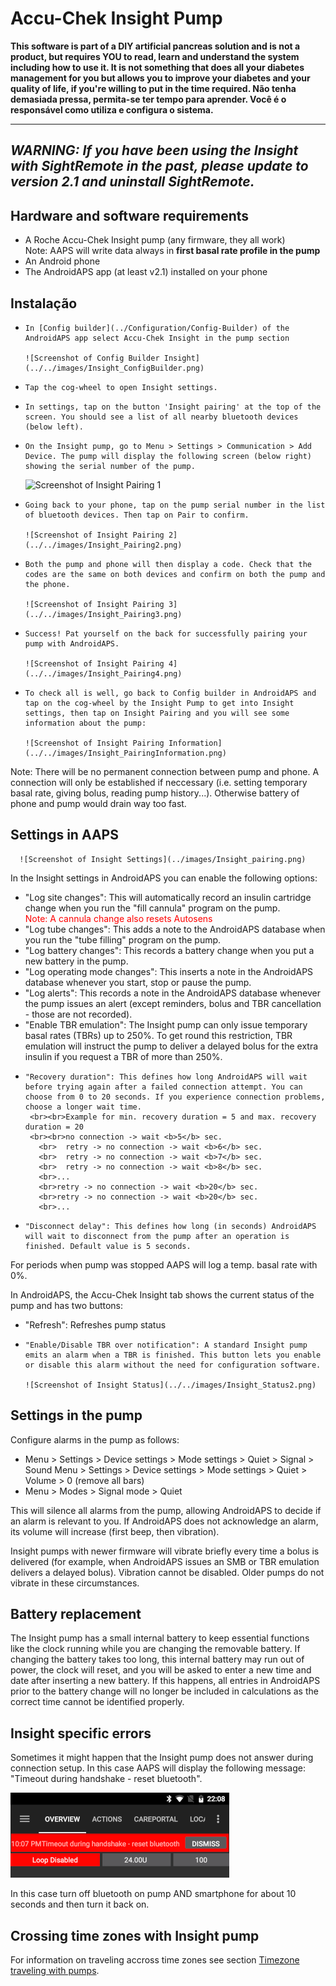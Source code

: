 # Accu-Chek Insight Pump

**This software is part of a DIY artificial pancreas solution and is not a product, but requires YOU to read, learn and understand the system including how to use it. It is not something that does all your diabetes management for you but allows you to improve your diabetes and your quality of life, if you're willing to put in the time required. Não tenha demasiada pressa, permita-se ter tempo para aprender. Você é o responsável como utiliza e configura o sistema.**

* * *

## ***WARNING:** If you have been using the Insight with **SightRemote** in the past, please **update to version 2.1** and **uninstall SightRemote**.*

## Hardware and software requirements

- A Roche Accu-Chek Insight pump (any firmware, they all work) <br /> Note: AAPS will write data always in **first basal rate profile in the pump**
- An Android phone
- The AndroidAPS app (at least v2.1) installed on your phone

## Instalação

-     In [Config builder](../Configuration/Config-Builder) of the AndroidAPS app select Accu-Chek Insight in the pump section
     
      ![Screenshot of Config Builder Insight](../../images/Insight_ConfigBuilder.png)
     

-     Tap the cog-wheel to open Insight settings.
     

-     In settings, tap on the button 'Insight pairing' at the top of the screen. You should see a list of all nearby bluetooth devices (below left).
     
 
 -     On the Insight pump, go to Menu > Settings > Communication > Add Device. The pump will display the following screen (below right) showing the serial number of the pump.
      
      ![Screenshot of Insight Pairing 1](../../images/Insight_Pairing1.png)
      

-     Going back to your phone, tap on the pump serial number in the list of bluetooth devices. Then tap on Pair to confirm. 
     
      ![Screenshot of Insight Pairing 2](../../images/Insight_Pairing2.png)
     

-     Both the pump and phone will then display a code. Check that the codes are the same on both devices and confirm on both the pump and the phone.
     
      ![Screenshot of Insight Pairing 3](../../images/Insight_Pairing3.png)
     

-     Success! Pat yourself on the back for successfully pairing your pump with AndroidAPS.
     
      ![Screenshot of Insight Pairing 4](../../images/Insight_Pairing4.png)
     

-     To check all is well, go back to Config builder in AndroidAPS and tap on the cog-wheel by the Insight Pump to get into Insight settings, then tap on Insight Pairing and you will see some information about the pump:
     
      ![Screenshot of Insight Pairing Information](../../images/Insight_PairingInformation.png)
     

Note: There will be no permanent connection between pump and phone. A connection will only be established if neccessary (i.e. setting temporary basal rate, giving bolus, reading pump history...). Otherwise battery of phone and pump would drain way too fast.

## Settings in AAPS

      ![Screenshot of Insight Settings](../images/Insight_pairing.png)
    

In the Insight settings in AndroidAPS you can enable the following options:

- "Log site changes": This will automatically record an insulin cartridge change when you run the "fill cannula" program on the pump.  
 <font color="red">Note: A cannula change also resets Autosens</b></font>
- "Log tube changes": This adds a note to the AndroidAPS database when you run the "tube filling" program on the pump.
- "Log battery changes": This records a battery change when you put a new battery in the pump.
- "Log operating mode changes": This inserts a note in the AndroidAPS database whenever you start, stop or pause the pump.
- "Log alerts": This records a note in the AndroidAPS database whenever the pump issues an alert (except reminders, bolus and TBR cancellation - those are not recorded).
- "Enable TBR emulation": The Insight pump can only issue temporary basal rates (TBRs) up to 250%. To get round this restriction, TBR emulation will instruct the pump to deliver a delayed bolus for the extra insulin if you request a TBR of more than 250%.
-     "Recovery duration": This defines how long AndroidAPS will wait before trying again after a failed connection attempt. You can choose from 0 to 20 seconds. If you experience connection problems, choose a longer wait time. 
       <br><br>Example for min. recovery duration = 5 and max. recovery duration = 20
       <br><br>no connection -> wait <b>5</b> sec.
         <br>  retry -> no connection -> wait <b>6</b> sec.
         <br>  retry -> no connection -> wait <b>7</b> sec.
         <br>  retry -> no connection -> wait <b>8</b> sec.
         <br>...
         <br>retry -> no connection -> wait <b>20</b> sec.
         <br>retry -> no connection -> wait <b>20</b> sec.
         <br>...
     

-     "Disconnect delay": This defines how long (in seconds) AndroidAPS will wait to disconnect from the pump after an operation is finished. Default value is 5 seconds.
     

For periods when pump was stopped AAPS will log a temp. basal rate with 0%.

In AndroidAPS, the Accu-Chek Insight tab shows the current status of the pump and has two buttons:

- "Refresh": Refreshes pump status
-     "Enable/Disable TBR over notification": A standard Insight pump emits an alarm when a TBR is finished. This button lets you enable or disable this alarm without the need for configuration software.
     
      ![Screenshot of Insight Status](../../images/Insight_Status2.png)
     

## Settings in the pump

Configure alarms in the pump as follows:

- Menu > Settings > Device settings > Mode settings > Quiet > Signal > Sound Menu > Settings > Device settings > Mode settings > Quiet > Volume > 0 (remove all bars)
- Menu > Modes > Signal mode > Quiet

This will silence all alarms from the pump, allowing AndroidAPS to decide if an alarm is relevant to you. If AndroidAPS does not acknowledge an alarm, its volume will increase (first beep, then vibration).

Insight pumps with newer firmware will vibrate briefly every time a bolus is delivered (for example, when AndroidAPS issues an SMB or TBR emulation delivers a delayed bolus). Vibration cannot be disabled. Older pumps do not vibrate in these circumstances.

## Battery replacement

The Insight pump has a small internal battery to keep essential functions like the clock running while you are changing the removable battery. If changing the battery takes too long, this internal battery may run out of power, the clock will reset, and you will be asked to enter a new time and date after inserting a new battery. If this happens, all entries in AndroidAPS prior to the battery change will no longer be included in calculations as the correct time cannot be identified properly.

## Insight specific errors

Sometimes it might happen that the Insight pump does not answer during connection setup. In this case AAPS will display the following message: "Timeout during handshake - reset bluetooth".

![Insight Reset Bluetooth](../images/Insight_ResetBT.png)

In this case turn off bluetooth on pump AND smartphone for about 10 seconds and then turn it back on.

## Crossing time zones with Insight pump

For information on traveling accross time zones see section [Timezone traveling with pumps](../Usage/Timezone-traveling#insight).